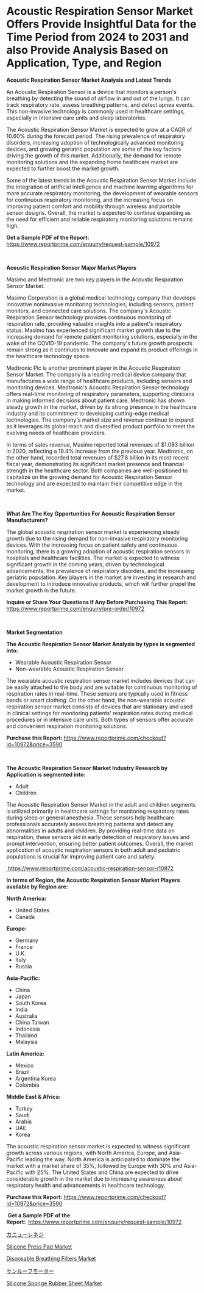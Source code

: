 <p><h1>Acoustic Respiration Sensor Market Offers Provide Insightful Data for the Time Period from 2024 to 2031 and also Provide Analysis Based on Application, Type, and Region</h1></p><p><strong>Acoustic Respiration Sensor Market Analysis and Latest Trends</strong></p>
<p><p>An Acoustic Respiration Sensor is a device that monitors a person's breathing by detecting the sound of airflow in and out of the lungs. It can track respiratory rate, assess breathing patterns, and detect apnea events. This non-invasive technology is commonly used in healthcare settings, especially in intensive care units and sleep laboratories.</p><p>The Acoustic Respiration Sensor Market is expected to grow at a CAGR of 10.60% during the forecast period. The rising prevalence of respiratory disorders, increasing adoption of technologically advanced monitoring devices, and growing geriatric population are some of the key factors driving the growth of this market. Additionally, the demand for remote monitoring solutions and the expanding home healthcare market are expected to further boost the market growth.</p><p>Some of the latest trends in the Acoustic Respiration Sensor Market include the integration of artificial intelligence and machine learning algorithms for more accurate respiratory monitoring, the development of wearable sensors for continuous respiratory monitoring, and the increasing focus on improving patient comfort and mobility through wireless and portable sensor designs. Overall, the market is expected to continue expanding as the need for efficient and reliable respiratory monitoring solutions remains high.</p></p>
<p><strong>Get a Sample PDF of the Report:&nbsp;</strong> <a href="https://www.reportprime.com/enquiry/request-sample/10972">https://www.reportprime.com/enquiry/request-sample/10972</a></p>
<p>&nbsp;</p>
<p><strong>Acoustic Respiration Sensor Major Market Players</strong></p>
<p><p>Masimo and Medtronic are two key players in the Acoustic Respiration Sensor Market.</p><p>Masimo Corporation is a global medical technology company that develops innovative noninvasive monitoring technologies, including sensors, patient monitors, and connected care solutions. The company's Acoustic Respiration Sensor technology provides continuous monitoring of respiration rate, providing valuable insights into a patient's respiratory status. Masimo has experienced significant market growth due to the increasing demand for remote patient monitoring solutions, especially in the wake of the COVID-19 pandemic. The company's future growth prospects remain strong as it continues to innovate and expand its product offerings in the healthcare technology space.</p><p>Medtronic Plc is another prominent player in the Acoustic Respiration Sensor Market. The company is a leading medical device company that manufactures a wide range of healthcare products, including sensors and monitoring devices. Medtronic's Acoustic Respiration Sensor technology offers real-time monitoring of respiratory parameters, supporting clinicians in making informed decisions about patient care. Medtronic has shown steady growth in the market, driven by its strong presence in the healthcare industry and its commitment to developing cutting-edge medical technologies. The company's market size and revenue continue to expand as it leverages its global reach and diversified product portfolio to meet the evolving needs of healthcare providers.</p><p>In terms of sales revenue, Masimo reported total revenues of $1.083 billion in 2020, reflecting a 19.4% increase from the previous year. Medtronic, on the other hand, recorded total revenues of $27.8 billion in its most recent fiscal year, demonstrating its significant market presence and financial strength in the healthcare sector. Both companies are well-positioned to capitalize on the growing demand for Acoustic Respiration Sensor technology and are expected to maintain their competitive edge in the market.</p></p>
<p>&nbsp;</p>
<p><strong>What Are The Key Opportunities For Acoustic Respiration Sensor Manufacturers?</strong></p>
<p><p>The global acoustic respiration sensor market is experiencing steady growth due to the rising demand for non-invasive respiratory monitoring devices. With the increasing focus on patient safety and continuous monitoring, there is a growing adoption of acoustic respiration sensors in hospitals and healthcare facilities. The market is expected to witness significant growth in the coming years, driven by technological advancements, the prevalence of respiratory disorders, and the increasing geriatric population. Key players in the market are investing in research and development to introduce innovative products, which will further propel the market growth in the future.</p></p>
<p><strong>Inquire or Share Your Questions If Any Before Purchasing This Report:</strong> <a href="https://www.reportprime.com/enquiry/pre-order/10972">https://www.reportprime.com/enquiry/pre-order/10972</a></p>
<p>&nbsp;</p>
<p><strong>Market Segmentation</strong></p>
<p><strong>The Acoustic Respiration Sensor Market Analysis by types is segmented into:</strong></p>
<p><ul><li>Wearable Acoustic Respiration Sensor</li><li>Non-wearable Acoustic Respiration Sensor</li></ul></p>
<p><p>The wearable acoustic respiration sensor market includes devices that can be easily attached to the body and are suitable for continuous monitoring of respiration rates in real-time. These sensors are typically used in fitness bands or smart clothing. On the other hand, the non-wearable acoustic respiration sensor market consists of devices that are stationary and used in clinical settings for monitoring patients' respiration rates during medical procedures or in intensive care units. Both types of sensors offer accurate and convenient respiration monitoring solutions.</p></p>
<p><strong>Purchase this Report:&nbsp;</strong><a href="https://www.reportprime.com/checkout?id=10972&price=3590">https://www.reportprime.com/checkout?id=10972&price=3590</a></p>
<p>&nbsp;</p>
<p><strong>The Acoustic Respiration Sensor Market Industry Research by Application is segmented into:</strong></p>
<p><ul><li>Adult</li><li>Children</li></ul></p>
<p><p>The Acoustic Respiration Sensor Market in the adult and children segments is utilized primarily in healthcare settings for monitoring respiratory rates during sleep or general anesthesia. These sensors help healthcare professionals accurately assess breathing patterns and detect any abnormalities in adults and children. By providing real-time data on respiration, these sensors aid in early detection of respiratory issues and prompt intervention, ensuring better patient outcomes. Overall, the market application of acoustic respiration sensors in both adult and pediatric populations is crucial for improving patient care and safety.</p></p>
<p><a href="https://www.reportprime.com/acoustic-respiration-sensor-r10972">&nbsp;https://www.reportprime.com/acoustic-respiration-sensor-r10972</a></p>
<p><strong>In terms of Region, the Acoustic Respiration Sensor Market Players available by Region are:</strong></p>
<p>
    <p> <strong> North America: </strong>
        <ul>
            <li>United States</li>
            <li>Canada</li>
        </ul>
        </p> 
    <p> <strong> Europe: </strong>
        <ul>
            <li>Germany</li>
            <li>France</li>
            <li>U.K.</li>
            <li>Italy</li>
            <li>Russia</li>
        </ul>
        </p> 
    <p> <strong> Asia-Pacific: </strong>
        <ul>
            <li>China</li>
            <li>Japan</li>
            <li>South Korea</li>
            <li>India</li>
            <li>Australia</li>
            <li>China Taiwan</li>
            <li>Indonesia</li>
            <li>Thailand</li>
            <li>Malaysia</li>
        </ul>
        </p> 
    <p> <strong> Latin America: </strong>
        <ul>
            <li>Mexico</li>
            <li>Brazil</li>
            <li>Argentina Korea</li>
            <li>Colombia</li>
        </ul>
        </p> 
    <p> <strong> Middle East & Africa: </strong>
        <ul>
            <li>Turkey</li>
            <li>Saudi</li>
            <li>Arabia</li>
            <li>UAE</li>
            <li>Korea</li>
        </ul>
    </p>
    </p>
<p><p>The acoustic respiration sensor market is expected to witness significant growth across various regions, with North America, Europe, and Asia-Pacific leading the way. North America is anticipated to dominate the market with a market share of 35%, followed by Europe with 30% and Asia-Pacific with 25%. The United States and China are expected to drive considerable growth in the market due to increasing awareness about respiratory health and advancements in healthcare technology.</p></p>
<p><strong>Purchase this Report: </strong><a href="https://www.reportprime.com/checkout?id=10972&price=3590">https://www.reportprime.com/checkout?id=10972&price=3590</a></p>
<p>&nbsp;<strong>Get a Sample PDF of the Report:&nbsp;&nbsp;</strong><a href="https://www.reportprime.com/enquiry/request-sample/10972">https://www.reportprime.com/enquiry/request-sample/10972</a></p>
<p><strong></strong></p>
<p><p><a href="https://github.com/xnljig2898992/Market-Research-Report-List-1/blob/main/346536724285.md">カニューレネジ</a></p><p><a href="https://issuu.com/reportprime-2/docs/silicone-press-pad-market-size-2030.pptx">Silicone Press Pad Market</a></p><p><a href="https://github.com/jhcraigie/Market-Research-Report-List-2/blob/main/disposable-breathing-filters-market.md">Disposable Breathing Filters Market</a></p><p><a href="https://medium.com/@stephengrant2015/%E3%82%B5%E3%83%B3%E3%83%AB%E3%83%BC%E3%83%95%E3%83%A2%E3%83%BC%E3%82%BF%E3%83%BC%E5%B8%82%E5%A0%B4%E3%81%AE%E3%82%A4%E3%83%B3%E3%82%B5%E3%82%A4%E3%83%88-%E5%B8%82%E5%A0%B4%E5%8B%95%E5%90%91-%E6%88%90%E9%95%B7-2024%E5%B9%B4%E3%81%8B%E3%82%892031%E5%B9%B4%E3%81%AE%E4%BA%88%E6%B8%AC-25928fe80bd8">サンルーフモーター</a></p><p><a href="https://issuu.com/reportprime-2/docs/silicone-sponge-rubber-sheet-market-size-2030.pptx">Silicone Sponge Rubber Sheet Market</a></p></p>